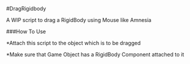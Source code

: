 #DragRigidbody

A WIP script to drag a RigidBody using Mouse like Amnesia

###How To Use

*Attach this script to the object which is to be dragged


*Make sure that Game Object has a RigidBody Component attached to it
